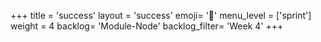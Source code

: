 +++
title = 'success'
layout = 'success'
emoji= '📝'
menu_level = ['sprint']
weight = 4
backlog= 'Module-Node'
backlog_filter= 'Week 4'
+++


